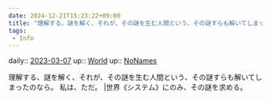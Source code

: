 ```yaml
---
date: 2024-12-21T15:23:22+09:00
title: "理解する、謎を解く、それが、その謎を生む人間という、その謎すらも解いてしまったのなら。"
tags:
 - Info
---
```


daily:: [2023-03-07](/Daily_Note/2023-03-07.md)
up:: [World](Bar/Novel/Topics/World.md)
up:: [NoNames](Bar/Novel/Chaos/NoNames.md)

理解する、謎を解く、それが、その謎を生む人間という、その謎すらも解いてしまったのなら。
私は、ただ。
|世界《システム》にのみ、その謎を求める。